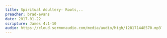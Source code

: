 ```yaml
---
title: Spiritual Adultery- Roots,..
preacher: brad-evans
date: 2017-01-22
scripture: James 4:1-10
audio: https://cloud.sermonaudio.com/media/audio/high/128171448570.mp3?language=eng&download=true
---
```


